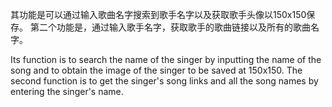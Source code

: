   其功能是可以通过输入歌曲名字搜索到歌手名字以及获取歌手头像以150x150保存。
  第二个功能是，通过输入歌手名字，获取歌手的歌曲链接以及所有的歌曲名字。
  
  
  
  Its function is to search the name of the singer by inputting the name of the song and to obtain the image of the singer to be saved at 150x150.
  The second function is to get the singer's song links and all the song names by entering the singer's name.
